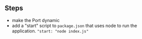 ## Steps

- make the Port dynamic
- add a "start" script to `package.json` that uses node to run the application. `"start: "node index.js"`